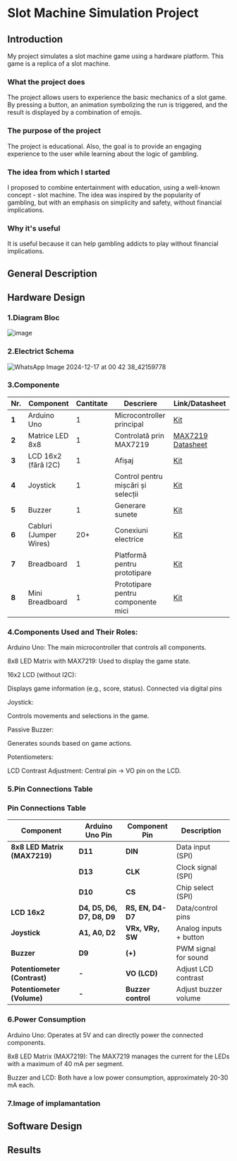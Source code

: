 # Slot Machine Simulation Project

## Introduction
My project simulates a slot machine game using a hardware platform. This game is a replica of a slot machine.

### What the project does
The project allows users to experience the basic mechanics of a slot game. By pressing a button, an animation symbolizing the run is triggered, and the result is displayed by a combination of emojis.

### The purpose of the project
The project is educational. Also, the goal is to provide an engaging experience to the user while learning about the logic of gambling.

### The idea from which I started
I proposed to combine entertainment with education, using a well-known concept - slot machine. The idea was inspired by the popularity of gambling, but with an emphasis on simplicity and safety, without financial implications.

### Why it's useful
It is useful because it can help gambling addicts to play without financial implications.

## General Description

## Hardware Design
###  1.Diagram Bloc
![image](https://github.com/user-attachments/assets/1e849494-b9d1-440c-81a4-4719f75e4b1a)
### 2.Electrict Schema
![WhatsApp Image 2024-12-17 at 00 42 38_42159778](https://github.com/user-attachments/assets/96b41914-e1e5-4bb3-ae6d-9550f79d8282)
### 3.Componente
| **Nr.** | **Component**         | **Cantitate** | **Descriere**                          | **Link/Datasheet**                                                                 |
|---------|-----------------------|---------------|----------------------------------------|----------------------------------------------------------------------------------|
| **1**   | Arduino Uno           | 1             | Microcontroller principal              | [Kit](#)                                                                        |
| **2**   | Matrice LED 8x8       | 1             | Controlată prin MAX7219                | [MAX7219 Datasheet](https://www.analog.com/media/en/technical-documentation/data-sheets/MAX7219-MAX7221.pdf) |
| **3**   | LCD 16x2 (fără I2C)   | 1             | Afișaj                                 | [Kit](#)                                                                        |
| **4**   | Joystick              | 1             | Control pentru mișcări și selecții     | [Kit](#)                                                                        |
| **5**   | Buzzer                | 1             | Generare sunete                        | [Kit](#)                                                                        |
| **6**   | Cabluri (Jumper Wires)| 20+           | Conexiuni electrice                    | [Kit](#)                                                                        |
| **7**   | Breadboard            | 1             | Platformă pentru prototipare           | [Kit](#)                                                                        |
| **8**   | Mini Breadboard       | 1             | Prototipare pentru componente mici     | [Kit](#)                                                                        |


### 4.Components Used and Their Roles:

Arduino Uno:
The main microcontroller that controls all components.

8x8 LED Matrix with MAX7219:
Used to display the game state.

16x2 LCD (without I2C):

Displays game information (e.g., score, status).
Connected via digital pins 

Joystick:

Controls movements and selections in the game.

Passive Buzzer:

Generates sounds based on game actions.

Potentiometers:

LCD Contrast Adjustment: Central pin → VO pin on the LCD.

### 5.Pin Connections Table
### Pin Connections Table

| **Component**                 | **Arduino Uno Pin**          | **Component Pin**         | **Description**                    |
|-------------------------------|-----------------------------|---------------------------|------------------------------------|
| **8x8 LED Matrix (MAX7219)**  | **D11**                     | **DIN**                   | Data input (SPI)                   |
|                               | **D13**                     | **CLK**                   | Clock signal (SPI)                 |
|                               | **D10**                     | **CS**                    | Chip select (SPI)                  |
| **LCD 16x2**                  | **D4, D5, D6, D7, D8, D9**  | **RS, EN, D4-D7**         | Data/control pins                  |
| **Joystick**                  | **A1, A0, D2**              | **VRx, VRy, SW**          | Analog inputs + button             |
| **Buzzer**                    | **D9**                      | **(+)**                   | PWM signal for sound               |
| **Potentiometer (Contrast)**  | **-**                       | **VO (LCD)**              | Adjust LCD contrast                |
| **Potentiometer (Volume)**    | **-**                       | **Buzzer control**        | Adjust buzzer volume               |


### 6.Power Consumption
Arduino Uno:
Operates at 5V and can directly power the connected components.

8x8 LED Matrix (MAX7219):
The MAX7219 manages the current for the LEDs with a maximum of 40 mA per segment.

Buzzer and LCD:
Both have a low power consumption, approximately 20-30 mA each.

### 7.Image of implamantation

## Software Design

## Results

   


   

